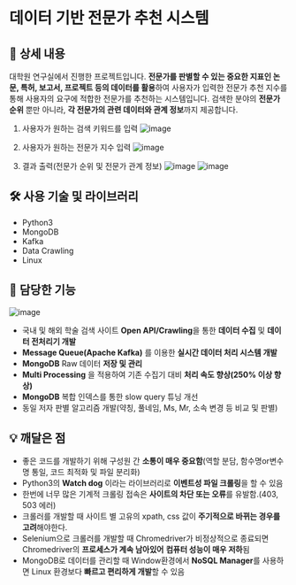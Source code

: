 # 데이터 기반 전문가 추천 시스템



## 📖 상세 내용
대학원 연구실에서 진행한 프로젝트입니다. 
**전문가를 판별할 수 있는 중요한 지표인 논문, 특허, 보고서, 프로젝트 등의 데이터를 활용**하여 사용자가 입력한 전문가 추천 지수를 통해 사용자의 요구에 적합한 전문가를 추천하는 시스템입니다. 
검색한 분야의 **전문가 순위** 뿐만 아니라, **각 전문가의 관련 데이터와 관계 정보**까지 제공합니다.

1) 사용자가 원하는 검색 키워드를 입력
![image](https://user-images.githubusercontent.com/62095363/173772811-d3c2dcd9-628f-4f7e-8947-0e08ca79e307.png)

2) 사용자가 원하는 전문가 지수 입력
![image](https://user-images.githubusercontent.com/62095363/173772859-6f7cd4dc-073f-4816-b7b4-94dbbc2cf0d1.png)

3) 결과 출력(전문가 순위 및 전문가 관계 정보)
![image](https://user-images.githubusercontent.com/62095363/173772898-757e9839-2c02-4b38-8030-55b629e9db61.png)
![image](https://user-images.githubusercontent.com/62095363/173774711-fb40bbbb-d97c-4db7-ae17-fdaebdee24f1.png)




## 🛠️ 사용 기술 및 라이브러리

- Python3
- MongoDB
- Kafka
- Data Crawling
- Linux




## 📱 담당한 기능

![image](https://user-images.githubusercontent.com/62095363/173773184-90148c12-a805-4704-a537-4c90f801b6cd.png)


- 국내 및 해외 학술 검색 사이트 **Open API/Crawling**을 통한 **데이터 수집** 및 **데이터 전처리기 개발**
- **Message Queue(Apache Kafka)** 를 이용한 **실시간 데이터 처리 시스템 개발**
- **MongoDB** Raw 데이터 **저장 및 관리**
- **Multi Processing** 을 적용하여 기존 수집기 대비 **처리 속도 향상(250% 이상 향상)**
- **MongoDB** 복합 인덱스를 통한 slow query 튜닝 개선
- 동일 저자 판별 알고리즘 개발(약칭, 풀네임, Ms, Mr, 소속 변경 등 비교 및 판별)




## 💡 깨달은 점

- 좋은 코드를 개발하기 위해 구성원 간 **소통이 매우 중요함**(역할 분담, 함수명or변수명 통일, 코드 최적화 및 파일 분리화)
- Python3의 **Watch dog** 이라는 라이브러리로 **이벤트성 파일 크롤링**을 할 수 있음
- 한번에 너무 많은 기계적 크롤링 접속은 **사이트의 차단 또는 오류**를 유발함.(403, 503 에러)
- 크롤러를 개발할 때 사이트 별 고유의 xpath, css 값이 **주기적으로 바뀌는 경우를 고려**해야한다.
- Selenium으로 크롤러를 개발할 때 Chromedriver가 비정상적으로 종료되면 Chromedriver의 **프로세스가 계속 남아있어** **컴퓨터 성능이 매우 저하**됨
- MongoDB로 데이터를 관리할 때 Window환경에서 **NoSQL Manager**를 사용하면 Linux 환경보다 **빠르고 편리하게 개발**할 수 있음
